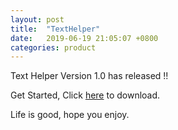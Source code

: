 ```yaml
---
layout: post
title:  "TextHelper"
date:   2019-06-19 21:05:07 +0800
categories: product
---
```


Text Helper Version 1.0 has released !!

Get Started, Click [here](http://roy-h.github.io/roywithblog/cdn/Setup.msi) to download.

Life is good, hope you enjoy.

